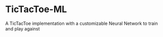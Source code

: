 # TicTacToe-ML
 A TicTacToe implementation with a customizable Neural Network to train and play against
